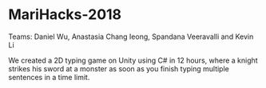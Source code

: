 # MariHacks-2018
Teams: Daniel Wu, Anastasia Chang Ieong, Spandana Veeravalli and Kevin Li

We created a 2D typing game on Unity using C# in 12 hours, where a knight strikes his sword at a monster as soon as you finish typing multiple sentences in a time limit. 
